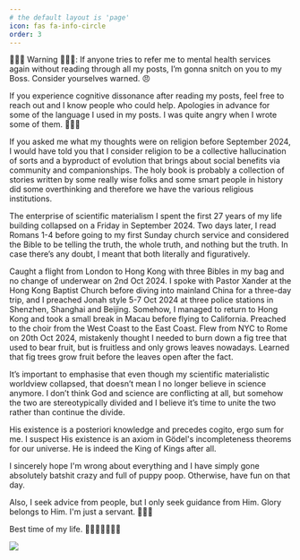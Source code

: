 ```yaml
---
# the default layout is 'page'
icon: fas fa-info-circle
order: 3
---
```


🚨🚨🚨 Warning 🚨🚨🚨: If anyone tries to refer me to mental health services again without reading through all my posts, I’m gonna snitch on you to my Boss. Consider yourselves warned. 😠

If you experience cognitive dissonance after reading my posts, feel free to reach out and I know people who could help. Apologies in advance for some of the language I used in my posts. I was quite angry when I wrote some of them. 🙏🫶😘

If you asked me what my thoughts were on religion before September 2024, I would have told you that I consider religion to be a collective hallucination of sorts and a byproduct of evolution that brings about social benefits via community and companionships. The holy book is probably a collection of stories written by some really wise folks and some smart people in history did some overthinking and therefore we have the various religious institutions.

The enterprise of scientific materialism I spent the first 27 years of my life building collapsed on a Friday in September 2024. Two days later, I read Romans 1-4 before going to my first Sunday church service and considered the Bible to be telling the truth, the whole truth, and nothing but the truth. In case there’s any doubt, I meant that both literally and figuratively.

Caught a flight from London to Hong Kong with three Bibles in my bag and no change of underwear on 2nd Oct 2024. I spoke with Pastor Xander at the Hong Kong Baptist Church before diving into mainland China for a three-day trip, and I preached Jonah style 5-7 Oct 2024 at three police stations in Shenzhen, Shanghai and Beijing. Somehow, I managed to return to Hong Kong and took a small break in Macau before flying to California. Preached to the choir from the West Coast to the East Coast. Flew from NYC to Rome on 20th Oct 2024, mistakenly thought I needed to burn down a fig tree that used to bear fruit, but is fruitless and only grows leaves nowadays. Learned that fig trees grow fruit before the leaves open after the fact.

It’s important to emphasise that even though my scientific materialistic worldview collapsed, that doesn’t mean I no longer believe in science anymore. I don’t think God and science are conflicting at all, but somehow the two are stereotypically divided and I believe it’s time to unite the two rather than continue the divide.

His existence is a posteriori knowledge and precedes cogito, ergo sum for me. I suspect His existence is an axiom in Gödel's incompleteness theorems for our universe. He is indeed the King of Kings after all.

I sincerely hope I'm wrong about everything and I have simply gone absolutely batshit crazy and full of puppy poop. Otherwise, have fun on that day.

Also, I seek advice from people, but I only seek guidance from Him. Glory belongs to Him. I'm just a servant. 🙏🫶😘

Best time of my life. 🥹😬😍🤩🥳😱🤣

![](/6e760355a4f2267fc6c3900624861241.jpeg)
